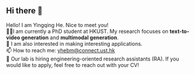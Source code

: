 ## Hi there 👋

Hello! I am Yingqing He. Nice to meet you!  
👨‍💻‍ I am currently a PhD student at HKUST. My research focuses on **text-to-video generation** and **multimodal generation**.   
🤖 I am also interested in making interesting applications.  
📫 How to reach me: yhebm@connect.ust.hk  
📣 Our lab is hiring engineering-oriented research assistants (RA). If you would like to apply, feel free to reach out with your CV!

